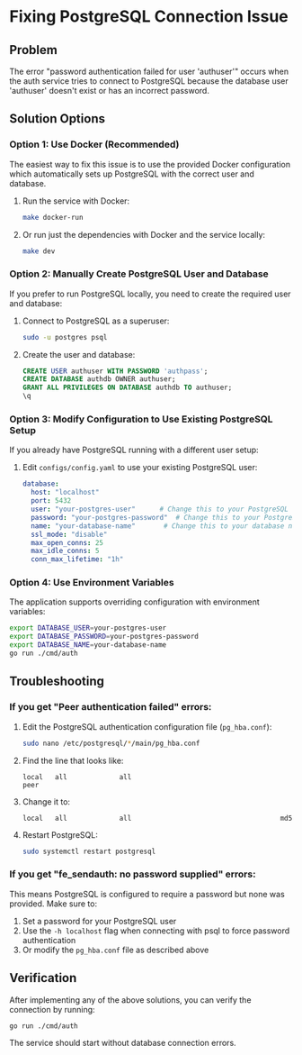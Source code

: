 # Fixing PostgreSQL Connection Issue

## Problem
The error "password authentication failed for user 'authuser'" occurs when the auth service tries to connect to PostgreSQL because the database user 'authuser' doesn't exist or has an incorrect password.

## Solution Options

### Option 1: Use Docker (Recommended)
The easiest way to fix this issue is to use the provided Docker configuration which automatically sets up PostgreSQL with the correct user and database.

1. Run the service with Docker:
   ```bash
   make docker-run
   ```

2. Or run just the dependencies with Docker and the service locally:
   ```bash
   make dev
   ```

### Option 2: Manually Create PostgreSQL User and Database
If you prefer to run PostgreSQL locally, you need to create the required user and database:

1. Connect to PostgreSQL as a superuser:
   ```bash
   sudo -u postgres psql
   ```

2. Create the user and database:
   ```sql
   CREATE USER authuser WITH PASSWORD 'authpass';
   CREATE DATABASE authdb OWNER authuser;
   GRANT ALL PRIVILEGES ON DATABASE authdb TO authuser;
   \q
   ```

### Option 3: Modify Configuration to Use Existing PostgreSQL Setup
If you already have PostgreSQL running with a different user setup:

1. Edit `configs/config.yaml` to use your existing PostgreSQL user:
   ```yaml
   database:
     host: "localhost"
     port: 5432
     user: "your-postgres-user"      # Change this to your PostgreSQL user
     password: "your-postgres-password"  # Change this to your PostgreSQL password
     name: "your-database-name"       # Change this to your database name
     ssl_mode: "disable"
     max_open_conns: 25
     max_idle_conns: 5
     conn_max_lifetime: "1h"
   ```

### Option 4: Use Environment Variables
The application supports overriding configuration with environment variables:

```bash
export DATABASE_USER=your-postgres-user
export DATABASE_PASSWORD=your-postgres-password
export DATABASE_NAME=your-database-name
go run ./cmd/auth
```

## Troubleshooting

### If you get "Peer authentication failed" errors:
1. Edit the PostgreSQL authentication configuration file (`pg_hba.conf`):
   ```bash
   sudo nano /etc/postgresql/*/main/pg_hba.conf
   ```

2. Find the line that looks like:
   ```
   local   all             all                                     peer
   ```

3. Change it to:
   ```
   local   all             all                                     md5
   ```

4. Restart PostgreSQL:
   ```bash
   sudo systemctl restart postgresql
   ```

### If you get "fe_sendauth: no password supplied" errors:
This means PostgreSQL is configured to require a password but none was provided. Make sure to:
1. Set a password for your PostgreSQL user
2. Use the `-h localhost` flag when connecting with psql to force password authentication
3. Or modify the `pg_hba.conf` file as described above

## Verification
After implementing any of the above solutions, you can verify the connection by running:
```bash
go run ./cmd/auth
```

The service should start without database connection errors.